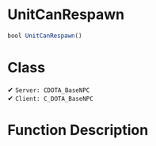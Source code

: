 # UnitCanRespawn
```js
bool UnitCanRespawn()
```
# Class
✔ `Server: CDOTA_BaseNPC`  
✔ `Client: C_DOTA_BaseNPC`  

# Function Description

